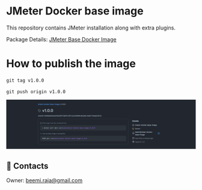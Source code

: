 JMeter Docker base image
================================

This repository contains JMeter installation along with extra plugins.

Package Details: [JMeter Base Docker Image](https://github.com/beemi/jmeter-docker-base-image/pkgs/container/jmeter-docker-base-image)

# How to publish the image

```
git tag v1.0.0
```

```
git push origin v1.0.0
```

![Alt text](docs/img.png)

## :postbox: Contacts
 
Owner: [beemi.raja@gmail.com](beemi.raja@gmail.com)

